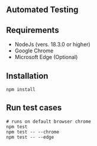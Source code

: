 ## Automated Testing

## Requirements
* NodeJs (vers. 18.3.0 or higher)
* Google Chrome
* Microsoft Edge (Optional)

## Installation
```
npm install
```

## Run test cases
```
# runs on default browser chrome
npm test
npm test -- --chrome
npm test -- --edge
```
